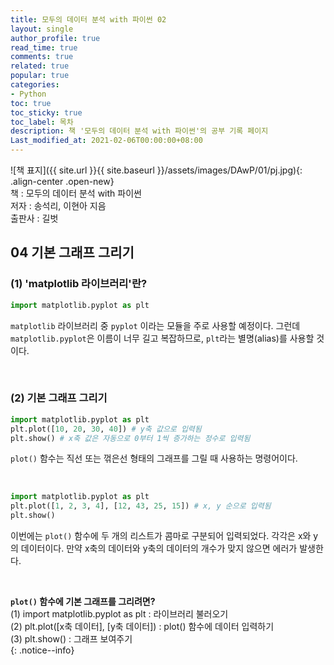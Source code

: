 ```yaml
---
title: 모두의 데이터 분석 with 파이썬 02
layout: single
author_profile: true
read_time: true
comments: true
related: true
popular: true
categories:
- Python
toc: true
toc_sticky: true
toc_label: 목차
description: 책 '모두의 데이터 분석 with 파이썬'의 공부 기록 페이지
Last_modified_at: 2021-02-06T00:00:00+08:00
---
```


![책 표지]({{ site.url }}{{ site.baseurl }}/assets/images/DAwP/01/pj.jpg){: .align-center .open-new} 
<br>
책 : 모두의 데이터 분석 with 파이썬<br>
저자 : 송석리, 이현아 지음<br>
출판사 : 길벗<br>

## 04 기본 그래프 그리기

### (1) 'matplotlib 라이브러리'란?
```python
import matplotlib.pyplot as plt
```
`matplotlib` 라이브러리 중 `pyplot` 이라는 모듈을 주로 사용할 예정이다.
그런데 `matplotlib.pyplot`은 이름이 너무 길고 복잡하므로, `plt`라는 별명(alias)를 사용할 것이다.

<br>

### (2) 기본 그래프 그리기
```python
import matplotlib.pyplot as plt
plt.plot([10, 20, 30, 40]) # y축 값으로 입력됨
plt.show() # x축 값은 자동으로 0부터 1씩 증가하는 정수로 입력됨
```
`plot()` 함수는 직선 또는 꺾은선 형태의 그래프를 그릴 때 사용하는 명령어이다.

<br>

```python
import matplotlib.pyplot as plt
plt.plot([1, 2, 3, 4], [12, 43, 25, 15]) # x, y 순으로 입력됨
plt.show()
```
이번에는 `plot()` 함수에 두 개의 리스트가 콤마로 구분되어 입력되었다. 각각은 x와 y의 데이터이다.
만약 x축의 데이터와 y축의 데이터의 개수가 맞지 않으면 에러가 발생한다.

<br>

**`plot()` 함수에 기본 그래프를 그리려면?**<br>
(1) import matplotlib.pyplot as plt : 라이브러리 불러오기<br>
(2) plt.plot([x축 데이터], [y축 데이터]) : plot() 함수에 데이터 입력하기<br>
(3) plt.show() : 그래프 보여주기<br>
{: .notice--info}
